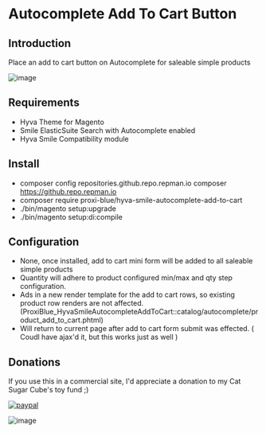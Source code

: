# Autocomplete Add To Cart Button

## Introduction

Place an add to cart button on Autocomplete for saleable simple products

![image](https://user-images.githubusercontent.com/4994260/162602809-daa6c629-84bc-415a-b05f-c5f5d88aa5c9.png)


## Requirements

* Hyva Theme for Magento
* Smile ElasticSuite Search with Autocomplete enabled
* Hyva Smile Compatibility module

## Install

* composer config repositories.github.repo.repman.io composer https://github.repo.repman.io
* composer require proxi-blue/hyva-smile-autocomplete-add-to-cart
* ./bin/magento setup:upgrade
* ./bin/magento setup:di:compile

## Configuration

* None, once installed, add to cart mini form will be added to all saleable simple products
* Quantity will adhere to product configured min/max and qty step configuration.
* Ads in a new render template for the add to cart rows, so existing product row renders are not affected. (ProxiBlue_HyvaSmileAutocompleteAddToCart::catalog/autocomplete/product_add_to_cart.phtml)
* Will return to current page after add to cart form submit was effected. ( Coudl have ajax'd it, but this works just as well )

## Donations

If you use this in a commercial site, I'd appreciate a donation to my Cat Sugar Cube's toy fund ;)

[![paypal](https://www.paypalobjects.com/en_US/i/btn/btn_donateCC_LG.gif)](https://paypal.me/proxiblue?locale.x=en_AU)

![image](https://user-images.githubusercontent.com/4994260/119922080-abece100-bfa1-11eb-968e-79af6e94789a.png)
